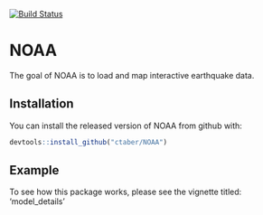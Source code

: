 
<!-- README.md is generated from README.Rmd. Please edit that file -->

[![Build
Status](https://travis-ci.org/ctaber/NOAA.svg?branch=master)](https://travis-ci.org/ctaber/NOAA)

# NOAA

The goal of NOAA is to load and map interactive earthquake data.

## Installation

You can install the released version of NOAA from github with:

``` r
devtools::install_github("ctaber/NOAA")
```

## Example

To see how this package works, please see the vignette titled:
‘model\_details’
